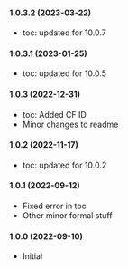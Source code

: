 #### 1.0.3.2 (2023-03-22)
- toc: updated for 10.0.7 

#### 1.0.3.1 (2023-01-25)
- toc: updated for 10.0.5 

#### 1.0.3 (2022-12-31)
- toc: Added CF ID 
- Minor changes to readme

#### 1.0.2 (2022-11-17)
- toc: updated for 10.0.2 

#### 1.0.1 (2022-09-12)
- Fixed error in toc
- Other minor formal stuff

#### 1.0.0 (2022-09-10)
- Initial

